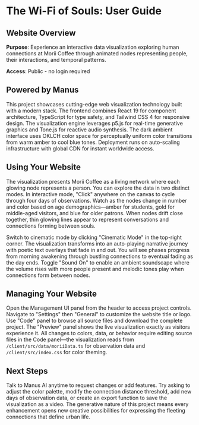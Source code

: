# The Wi-Fi of Souls: User Guide

## Website Overview

**Purpose**: Experience an interactive data visualization exploring human connections at Morii Coffee through animated nodes representing people, their interactions, and temporal patterns.

**Access**: Public - no login required

## Powered by Manus

This project showcases cutting-edge web visualization technology built with a modern stack. The frontend combines React 19 for component architecture, TypeScript for type safety, and Tailwind CSS 4 for responsive design. The visualization engine leverages p5.js for real-time generative graphics and Tone.js for reactive audio synthesis. The dark ambient interface uses OKLCH color space for perceptually uniform color transitions from warm amber to cool blue tones. Deployment runs on auto-scaling infrastructure with global CDN for instant worldwide access.

## Using Your Website

The visualization presents Morii Coffee as a living network where each glowing node represents a person. You can explore the data in two distinct modes. In interactive mode, "Click" anywhere on the canvas to cycle through four days of observations. Watch as the nodes change in number and color based on age demographics—amber for students, gold for middle-aged visitors, and blue for older patrons. When nodes drift close together, thin glowing lines appear to represent conversations and connections forming between souls.

Switch to cinematic mode by clicking "Cinematic Mode" in the top-right corner. The visualization transforms into an auto-playing narrative journey with poetic text overlays that fade in and out. You will see phases progress from morning awakening through bustling connections to eventual fading as the day ends. Toggle "Sound On" to enable an ambient soundscape where the volume rises with more people present and melodic tones play when connections form between nodes.

## Managing Your Website

Open the Management UI panel from the header to access project controls. Navigate to "Settings" then "General" to customize the website title or logo. Use "Code" panel to browse all source files and download the complete project. The "Preview" panel shows the live visualization exactly as visitors experience it. All changes to colors, data, or behavior require editing source files in the Code panel—the visualization reads from `/client/src/data/moriiData.ts` for observation data and `/client/src/index.css` for color theming.

## Next Steps

Talk to Manus AI anytime to request changes or add features. Try asking to adjust the color palette, modify the connection distance threshold, add new days of observation data, or create an export function to save the visualization as a video. The generative nature of this project means every enhancement opens new creative possibilities for expressing the fleeting connections that define urban life.
